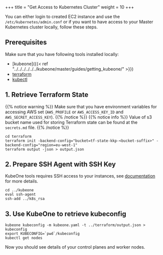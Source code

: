 +++
title = "Get Access to Kubernetes Cluster"
weight = 10
+++

You can either login to created EC2 instance and use the `/etc/kubernetes/admin.conf` or if you want to
have access to your Master Kubernetes cluster locally, follow these steps.

## Prerequisites
Make sure that you have following tools installed locally:
 * [kubeone]({{< ref "../../../../../../kubeone/master/guides/getting_kubeone/" >}})
 * [terraform](https://learn.hashicorp.com/tutorials/terraform/install-cli)
 * [kubectl](https://kubernetes.io/docs/tasks/tools/#kubectl)

## 1. Retrieve Terraform State
{{% notice warning %}}
Make sure that you have environment variables for accessing AWS set (`AWS_PROFILE` or
`AWS_ACCESS_KEY_ID` and `AWS_SECRET_ACCESS_KEY`).
{{% /notice %}}
{{% notice info %}}
Value of s3 bucket name used for storing Terraform state can be found at the `secrets.md` file.
{{% /notice %}}
```shell
cd terraform
terraform init -backend-config="bucket=tf-state-kkp-<bucket-suffix>" -backend-config="region=eu-west-1"
terraform output -json > output.json
```

## 2. Prepare SSH Agent with SSH Key
KubeOne tools requires SSH access to your instances, see [documentation](https://docs.kubermatic.com/kubeone/master/guides/ssh/) for more details.
```shell
cd ../kubeone
eval ssh-agent
ssh-add ../k8s_rsa
```

## 3. Use KubeOne to retrieve kubeconfig
```shell
kubeone kubeconfig -m kubeone.yaml -t ../terraform/output.json > kubeconfig
export KUBECONFIG=`pwd`/kubeconfig
kubectl get nodes
```
Now you should see details of your control planes and worker nodes.
